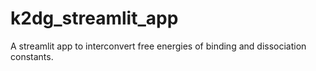 # k2dg_streamlit_app
A streamlit app to interconvert free energies of binding and dissociation constants.
